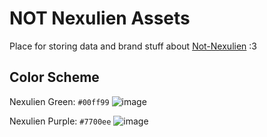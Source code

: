 # NOT Nexulien Assets

Place for storing data and brand stuff about [Not-Nexulien](https://github.com/Not-Nexulien/Not-Nexulien) :3

## Color Scheme

Nexulien Green: `#00ff99` ![image](https://github.com/user-attachments/assets/fe795466-3f25-4bea-9e18-bb6090317ef3)

Nexulien Purple: `#7700ee` ![image](https://github.com/user-attachments/assets/a5928288-ad89-462a-b97d-07aa809c7873)
